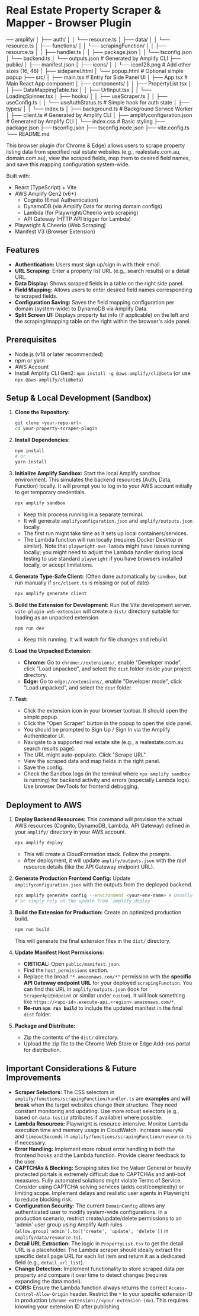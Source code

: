 # Real Estate Property Scraper & Mapper - Browser Plugin
── amplify/
│   ├── auth/
│   │   └── resource.ts
│   ├── data/
│   │   └── resource.ts
│   ├── functions/
│   │   └── scrapingFunction/
│   │       ├── resource.ts
│   │       ├── handler.ts
│   │       ├── package.json
│   │       └── tsconfig.json
│   └── backend.ts
│   └── outputs.json         # Generated by Amplify CLI
├── public/
│   ├── manifest.json
│   ├── icons/
│   │   └── icon128.png      # Add other sizes (16, 48)
│   ├── sidepanel.html
│   └── popup.html           # Optional simple popup
├── src/
│   ├── main.tsx             # Entry for Side Panel UI
│   ├── App.tsx              # Main React App component
│   ├── components/
│   │   ├── PropertyList.tsx
│   │   ├── DataMappingTable.tsx
│   │   ├── UrlInput.tsx
│   │   └── LoadingSpinner.tsx
│   ├── hooks/
│   │   ├── useScraper.ts
│   │   ├── useConfig.ts
│   │   └── useAuthStatus.ts # Simple hook for auth state
│   ├── types/
│   │   └── index.ts
│   ├── background.ts        # Background Service Worker
│   ├── client.ts            # Generated by Amplify CLI
│   ├── amplifyconfiguration.json # Generated by Amplify CLI
│   └── index.css            # Basic styling
├── package.json
├── tsconfig.json
├── tsconfig.node.json
├── vite.config.ts
└── README.md

This browser plugin (for Chrome & Edge) allows users to scrape property listing data from specified real estate websites (e.g., realestate.com.au, domain.com.au), view the scraped fields, map them to desired field names, and save this mapping configuration system-wide.

Built with:
*   React (TypeScript) + Vite
*   AWS Amplify Gen2 (v6+)
    *   Cognito (Email Authentication)
    *   DynamoDB (via Amplify Data for storing domain configs)
    *   Lambda (for Playwright/Cheerio web scraping)
    *   API Gateway (HTTP API trigger for Lambda)
*   Playwright & Cheerio (Web Scraping)
*   Manifest V3 (Browser Extension)

## Features

*   **Authentication:** Users must sign up/sign in with their email.
*   **URL Scraping:** Enter a property list URL (e.g., search results) or a detail URL.
*   **Data Display:** Shows scraped fields in a table on the right side panel.
*   **Field Mapping:** Allows users to enter desired field names corresponding to scraped fields.
*   **Configuration Saving:** Saves the field mapping configuration per domain (system-wide) to DynamoDB via Amplify Data.
*   **Split Screen UI:** Displays property list info (if applicable) on the left and the scraping/mapping table on the right within the browser's side panel.

## Prerequisites

*   Node.js (v18 or later recommended)
*   npm or yarn
*   AWS Account
*   Install Amplify CLI Gen2: `npm install -g @aws-amplify/cli@beta` (or use `npx @aws-amplify/cli@beta`)

## Setup & Local Development (Sandbox)

1.  **Clone the Repository:**
    ```bash
    git clone <your-repo-url>
    cd your-property-scraper-plugin
    ```

2.  **Install Dependencies:**
    ```bash
    npm install
    # or
    yarn install
    ```

3.  **Initialize Amplify Sandbox:**
    Start the local Amplify sandbox environment. This simulates the backend resources (Auth, Data, Function) locally. It will prompt you to log in to your AWS account initially to get temporary credentials.
    ```bash
    npx amplify sandbox
    ```
    *   Keep this process running in a separate terminal.
    *   It will generate `amplifyconfiguration.json` and `amplify/outputs.json` locally.
    *   The first run might take time as it sets up local containers/services.
    *   The Lambda function will run locally (requires Docker Desktop or similar). Note that `playwright-aws-lambda` might have issues running locally; you might need to adjust the Lambda handler during local testing to use standard `playwright` if you have browsers installed locally, or accept limitations.

4.  **Generate Type-Safe Client:** (Often done automatically by `sandbox`, but run manually if `src/client.ts` is missing or out of date)
    ```bash
    npx amplify generate client
    ```

5.  **Build the Extension for Development:**
    Run the Vite development server. `vite-plugin-web-extension` will create a `dist/` directory suitable for loading as an unpacked extension.
    ```bash
    npm run dev
    ```
    *   Keep this running. It will watch for file changes and rebuild.

6.  **Load the Unpacked Extension:**
    *   **Chrome:** Go to `chrome://extensions/`, enable "Developer mode", click "Load unpacked", and select the `dist` folder inside your project directory.
    *   **Edge:** Go to `edge://extensions/`, enable "Developer mode", click "Load unpacked", and select the `dist` folder.

7.  **Test:**
    *   Click the extension icon in your browser toolbar. It should open the simple popup.
    *   Click the "Open Scraper" button in the popup to open the side panel.
    *   You should be prompted to Sign Up / Sign In via the Amplify Authenticator UI.
    *   Navigate to a supported real estate site (e.g., a realestate.com.au search results page).
    *   The URL might auto-populate. Click "Scrape URL".
    *   View the scraped data and map fields in the right panel.
    *   Save the config.
    *   Check the Sandbox logs (in the terminal where `npx amplify sandbox` is running) for backend activity and errors (especially Lambda logs). Use browser DevTools for frontend debugging.

## Deployment to AWS

1.  **Deploy Backend Resources:**
    This command will provision the actual AWS resources (Cognito, DynamoDB, Lambda, API Gateway) defined in your `amplify/` directory in your AWS account.
    ```bash
    npx amplify deploy
    ```
    *   This will create a CloudFormation stack. Follow the prompts.
    *   After deployment, it will update `amplify/outputs.json` with the *real* resource details (like the API Gateway endpoint URL).

2.  **Generate Production Frontend Config:**
    Update `amplifyconfiguration.json` with the outputs from the deployed backend.
    ```bash
    npx amplify generate config --environment <your-env-name> # Usually 'prod' or omitted if default
    # or simply rely on the update from `amplify deploy`
    ```

3.  **Build the Extension for Production:**
    Create an optimized production build.
    ```bash
    npm run build
    ```
    This will generate the final extension files in the `dist/` directory.

4.  **Update Manifest Host Permissions:**
    *   **CRITICAL:** Open `public/manifest.json`.
    *   Find the `host_permissions` section.
    *   Replace the broad `"*.amazonaws.com/*"` permission with the **specific API Gateway endpoint URL** for your deployed `scrapingFunction`. You can find this URL in `amplify/outputs.json` (look for `ScraperApiEndpoint` or similar under `custom`). It will look something like `https://<api-id>.execute-api.<region>.amazonaws.com/*`.
    *   **Re-run `npm run build`** to include the updated manifest in the final `dist` folder.

5.  **Package and Distribute:**
    *   Zip the contents of the `dist/` directory.
    *   Upload the zip file to the Chrome Web Store or Edge Add-ons portal for distribution.

## Important Considerations & Future Improvements

*   **Scraper Selectors:** The CSS selectors in `amplify/functions/scrapingFunction/handler.ts` are **examples** and **will break** when the target websites change their structure. They need constant monitoring and updating. Use more robust selectors (e.g., based on `data-testid` attributes if available) where possible.
*   **Lambda Resources:** Playwright is resource-intensive. Monitor Lambda execution time and memory usage in CloudWatch. Increase `memoryMB` and `timeoutSeconds` in `amplify/functions/scrapingFunction/resource.ts` if necessary.
*   **Error Handling:** Implement more robust error handling in both the frontend hooks and the Lambda function. Provide clearer feedback to the user.
*   **CAPTCHAs & Blocking:** Scraping sites like the Valuer General or heavily protected portals is extremely difficult due to CAPTCHAs and anti-bot measures. Fully automated solutions might violate Terms of Service. Consider using CAPTCHA solving services (adds cost/complexity) or limiting scope. Implement delays and realistic user agents in Playwright to reduce blocking risk.
*   **Configuration Security:** The current `DomainConfig` allows any authenticated user to modify system-wide configurations. In a production scenario, restrict create/update/delete permissions to an 'admin' user group using Amplify Auth rules (`allow.group('admin').to(['create', 'update', 'delete'])` in `amplify/data/resource.ts`).
*   **Detail URL Extraction:** The logic in `PropertyList.tsx` to get the detail URL is a placeholder. The Lambda scraper should ideally extract the specific detail page URL for each list item and return it as a dedicated field (e.g., `detail_url_list`).
*   **Change Detection:** Implement functionality to store scraped data per property and compare it over time to detect changes (requires expanding the data model).
*   **CORS:** Ensure the Lambda function always returns the correct `Access-Control-Allow-Origin` header. Restrict the `*` to your specific extension ID in production (`chrome-extension://<your-extension-id>`). This requires knowing your extension ID after publishing.
